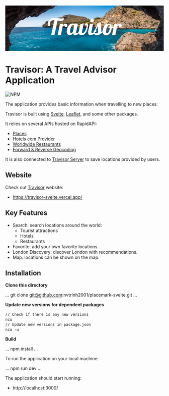 ![Travisor](./src/assets/Travisor1.png)

# Travisor: A Travel Advisor Application

![NPM](https://img.shields.io/npm/l/svelte?color=orange)

The application provides basic information when travelling to new places.

Travisor is built using [Svelte](https://svelte.dev/), [Leaflet](https://leafletjs.com/), and some other packages.

It relies on several APIs hosted on RapidAPI:

- [Places](https://rapidapi.com/opentripmap/api/places1/)
- [Hotels com Provider](https://rapidapi.com/tipsters/api/hotels-com-provider/)
- [Worldwide Restaurants](https://rapidapi.com/ptwebsolution/api/worldwide-restaurants/)
- [Forward & Reverse Geocoding](https://rapidapi.com/GeocodeSupport/api/forward-reverse-geocoding/)

It is also connected to [Travisor Server](https://travisor-hapi.herokuapp.com/) to save locations provided by users.

## Website

Check out [Travisor](https://travisor-svelte.vercel.app/) website:

- https://travisor-svelte.vercel.app/

## Key Features

- Search: search locations around the world:
  - Tourist attractions
  - Hotels
  - Restaurants
- Favorite: add your own favorite locations.
- London Discovery: discover London with recommendations.
- Map: locations can be shown on the map.

## Installation

**Clone this directory**

...
git clone git@github.com:nvtrinh2001/placemark-svelte.git
...

**Update new versions for dependent packages**

    // Check if there is any new versions
    ncu
    // Update new versions in package.json
    ncu -u

**Build**

...
npm install
...

To run the application on your local machine:

...
npm run dev
...

The application should start running:

- http://localhost:3000/
